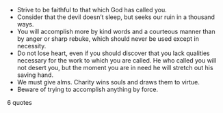  - Strive to be faithful to that which God has called you.
 - Consider that the devil doesn’t sleep, but seeks our ruin in a thousand ways.
 - You will accomplish more by kind words and a courteous manner than by anger or sharp rebuke, which should never be used except in necessity.
 - Do not lose heart, even if you should discover that you lack qualities necessary for the work to which you are called. He who called you will not desert you, but the moment you are in need he will stretch out his saving hand.
 - We must give alms. Charity wins souls and draws them to virtue.
 - Beware of trying to accomplish anything by force.

6 quotes